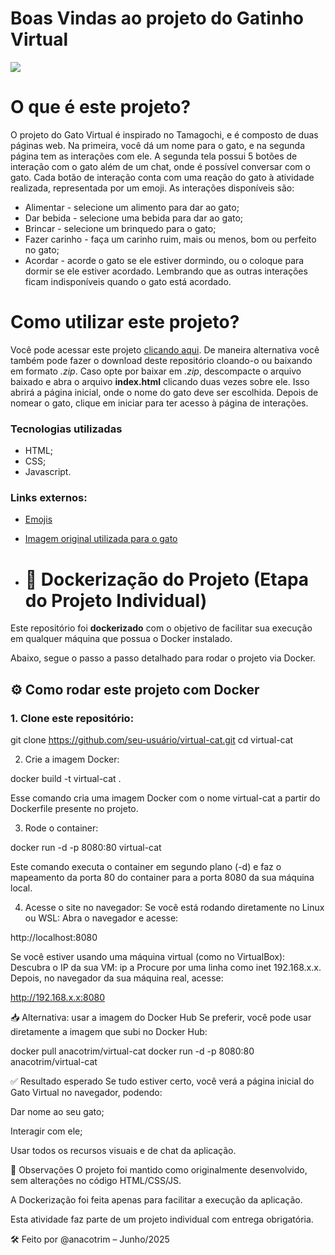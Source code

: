 # Boas Vindas ao projeto do Gatinho Virtual

<img src = "Imagens/tela.jpeg">

# O que é este projeto?

O projeto do Gato Virtual é inspirado no Tamagochi, e é composto de duas páginas web. Na primeira, você dá um nome para o gato, e na segunda página tem as interações com ele.
A segunda tela possui 5 botões de interação com o gato além de um chat, onde é possível conversar com o gato.
Cada botão de interação conta com uma reação do gato à atividade realizada, representada por um emoji. As interações disponíveis são:

- Alimentar - selecione um alimento para dar ao gato;
- Dar bebida - selecione uma bebida para dar ao gato;
- Brincar - selecione um brinquedo para o gato;
- Fazer carinho - faça um carinho ruim, mais ou menos, bom ou perfeito no gato;
- Acordar - acorde o gato se ele estiver dormindo, ou o coloque para dormir se ele estiver acordado. Lembrando que as outras interações ficam indisponíveis quando o gato está acordado.

# Como utilizar este projeto?

Você pode acessar este projeto [clicando aqui](https://lelepg.github.io/Virtual-Cat/index.html).
De maneira alternativa você também pode fazer o download deste repositório cloando-o ou baixando em formato _.zip_.
Caso opte por baixar em _.zip_, descompacte o arquivo baixado e abra o arquivo **index.html** clicando duas vezes sobre ele. Isso abrirá a página inicial, onde o nome do gato deve ser escolhida. Depois de nomear o gato, clique em iniciar para ter acesso à página de interações.

### Tecnologias utilizadas

- HTML;
- CSS;
- Javascript.

### Links externos:

- [Emojis](https://unicode.org/emoji/charts/full-emoji-list.html)
- [Imagem original utilizada para o gato](https://fi.pinterest.com/pin/863706034772772147/)

- # 🐳 Dockerização do Projeto (Etapa do Projeto Individual)

Este repositório foi **dockerizado** com o objetivo de facilitar sua execução em qualquer máquina que possua o Docker instalado.

Abaixo, segue o passo a passo detalhado para rodar o projeto via Docker.



## ⚙️ Como rodar este projeto com Docker

### 1. Clone este repositório:

git clone https://github.com/seu-usuário/virtual-cat.git
cd virtual-cat

2. Crie a imagem Docker:

docker build -t virtual-cat .

Esse comando cria uma imagem Docker com o nome virtual-cat a partir do Dockerfile presente no projeto.

3. Rode o container:
   
docker run -d -p 8080:80 virtual-cat

Este comando executa o container em segundo plano (-d) e faz o mapeamento da porta 80 do container para a porta 8080 da sua máquina local.

4. Acesse o site no navegador:
Se você está rodando diretamente no Linux ou WSL:
Abra o navegador e acesse:

http://localhost:8080

Se você estiver usando uma máquina virtual (como no VirtualBox):
Descubra o IP da sua VM:
ip a
Procure por uma linha como inet 192.168.x.x.
Depois, no navegador da sua máquina real, acesse:

http://192.168.x.x:8080

📥 Alternativa: usar a imagem do Docker Hub
Se preferir, você pode usar diretamente a imagem que subi no Docker Hub:

docker pull anacotrim/virtual-cat
docker run -d -p 8080:80 anacotrim/virtual-cat

✅ Resultado esperado
Se tudo estiver certo, você verá a página inicial do Gato Virtual no navegador, podendo:

Dar nome ao seu gato;

Interagir com ele;

Usar todos os recursos visuais e de chat da aplicação.

📌 Observações
O projeto foi mantido como originalmente desenvolvido, sem alterações no código HTML/CSS/JS.

A Dockerização foi feita apenas para facilitar a execução da aplicação.

Esta atividade faz parte de um projeto individual com entrega obrigatória.

🛠️ Feito por @anacotrim – Junho/2025


